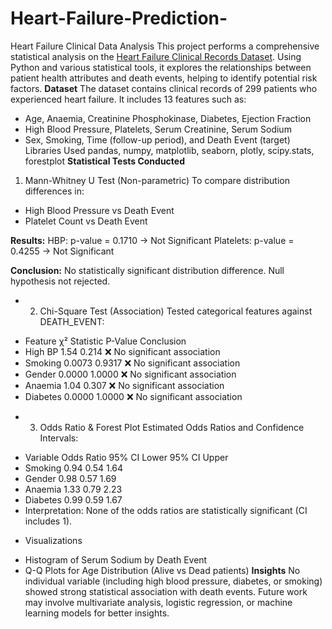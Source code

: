 # Heart-Failure-Prediction-
Heart Failure Clinical Data Analysis
This project performs a comprehensive statistical analysis on the [Heart Failure Clinical Records Dataset](https://archive.ics.uci.edu/ml/datasets/Heart+failure+clinical+records). Using Python and various statistical tools, it explores the relationships between patient health attributes and death events, helping to identify potential risk factors.
**Dataset**
The dataset contains clinical records of 299 patients who experienced heart failure. It includes 13 features such as:
- Age, Anaemia, Creatinine Phosphokinase, Diabetes, Ejection Fraction
- High Blood Pressure, Platelets, Serum Creatinine, Serum Sodium
- Sex, Smoking, Time (follow-up period), and Death Event (target)
 Libraries Used
pandas, numpy, matplotlib, seaborn, plotly, scipy.stats, forestplot
**Statistical Tests Conducted**
1.  Mann-Whitney U Test (Non-parametric)
To compare distribution differences in:
- High Blood Pressure vs Death Event
- Platelet Count vs Death Event

**Results:**
HBP: p-value = 0.1710 → Not Significant
Platelets: p-value = 0.4255 → Not Significant

**Conclusion:** 
No statistically significant distribution difference. Null hypothesis not rejected.
* 2. Chi-Square Test (Association)
Tested categorical features against DEATH_EVENT:
- Feature	χ² Statistic	P-Value	Conclusion
- High BP	1.54	0.214	❌ No significant association
- Smoking	0.0073	0.9317	❌ No significant association
- Gender	0.0000	1.0000	❌ No significant association
- Anaemia	1.04	0.307	❌ No significant association
- Diabetes	0.0000	1.0000	❌ No significant association
* 3. Odds Ratio & Forest Plot
Estimated Odds Ratios and Confidence Intervals:
- Variable	Odds Ratio	95% CI Lower	95% CI Upper
- Smoking	0.94	0.54	1.64
- Gender	0.98	0.57	1.69
- Anaemia	1.33	0.79	2.23
- Diabetes	0.99	0.59	1.67
- Interpretation: None of the odds ratios are statistically significant (CI includes 1).
* Visualizations
- Histogram of Serum Sodium by Death Event
- Q-Q Plots for Age Distribution (Alive vs Dead patients)
**Insights**
No individual variable (including high blood pressure, diabetes, or smoking) showed strong statistical association with death events.
Future work may involve multivariate analysis, logistic regression, or machine learning models for better insights.
 

